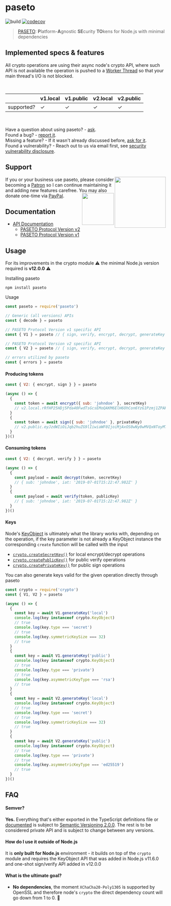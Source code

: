 # paseto

![build][actions-image] [![codecov][codecov-image]][codecov-url]

> [PASETO](https://paseto.io): <strong>P</strong>latform-<strong>A</strong>gnostic <strong>SE</strong>curity <strong>TO</strong>kens for Node.js with minimal dependencies

## Implemented specs & features

All crypto operations are using their async node's crypto API, where such API is not available the
operation is pushed to a [Worker Thread](https://nodejs.org/api/worker_threads.html) so that your
main thread's I/O is not blocked.

<br>

|  | v1.local | v1.public | v2.local | v2.public |
| -- | -- | -- | -- | -- |
| supported? | ✓ | ✓ | ✓ | ✓ |

<br>

Have a question about using paseto? - [ask][ask].  
Found a bug? - [report it][bug].  
Missing a feature? - If it wasn't already discussed before, [ask for it][suggest-feature].  
Found a vulnerability? - Reach out to us via email first, see [security vulnerability disclosure][security-vulnerability].  

## Support

[<img src="https://c5.patreon.com/external/logo/become_a_patron_button@2x.png" width="160" align="right">][support-patreon]
If you or your business use paseto, please consider becoming a [Patron][support-patreon] so I can continue maintaining it and adding new features carefree. You may also donate one-time via [PayPal][support-paypal].
[<img src="https://cdn.jsdelivr.net/gh/gregoiresgt/payment-icons@183140a5ff8f39b5a19d59ebeb2c77f03c3a24d3/Assets/Payment/PayPal/Paypal@2x.png" width="100" align="right">][support-paypal]

## Documentation

- [API Documentation][documentation]
  - [PASETO Protocol Version v2][documentation-v2]
  - [PASETO Protocol Version v1][documentation-v1]

## Usage

For its improvements in the crypto module ⚠️ the minimal Node.js version required is **v12.0.0** ⚠️

Installing paseto

```console
npm install paseto
```

Usage
```js
const paseto = require('paseto')

// Generic (all versions) APIs
const { decode } = paseto

// PASETO Protocol Version v1 specific API
const { V1 } = paseto // { sign, verify, encrypt, decrypt, generateKey }

// PASETO Protocol Version v2 specific API
const { V2 } = paseto // { sign, verify, encrypt, decrypt, generateKey }

// errors utilized by paseto
const { errors } = paseto
```

#### Producing tokens

```js
const { V2: { encrypt, sign } } = paseto

(async () => {
  {
    const token = await encrypt({ sub: 'johndoe' }, secretKey)
    // v2.local.rRfHP25HDj5Pda40FwdTsGcsEMoQAKM6ElH6OhCon6YzG1Pzmj1ZPAHORhPaxKQo0XLM5LPYgaevWGrkEy2Os3N68Xee_Me9A0LmbMlV6MNVt-UZMos7ETha
  }
  {
    const token = await sign({ sub: 'johndoe' }, privateKey)
    // v2.public.eyJzdWIiOiJqb2huZG9lIiwiaWF0IjoiMjAxOS0wNy0wMVQxNToyMTozMS40OTJaIn0tpEwuwb-loL652KAZhmCYdDUNW8YbF6UYCFCYLk-fexhzs2ofL4AyHTqIk0HzIxawufEibT1ZyJ7MPBJUVpsF
  }
})()
```

#### Consuming tokens

```js
const { V2: { decrypt, verify } } = paseto

(async () => {
  {
    const payload = await decrypt(token, secretKey)
    // { sub: 'johndoe', iat: '2019-07-01T15:22:47.982Z' }
  }
  {
    const payload = await verify(token, publicKey)
    // { sub: 'johndoe', iat: '2019-07-01T15:22:47.982Z' }
  }
})()
```

#### Keys

Node's [KeyObject](https://nodejs.org/api/crypto.html#crypto_class_keyobject) is ultimately what the
library works with, depending on the operation, if the key parameter is not already a KeyObject
instance the corresponding `create` function will be called with the input

- [`crypto.createSecretKey()`](https://nodejs.org/api/crypto.html#crypto_crypto_createsecretkey_key)
  for local encrypt/decrypt operations
- [`crypto.createPublicKey()`](https://nodejs.org/api/crypto.html#crypto_crypto_createpublickey_key)
  for public verify operations
- [`crypto.createPrivateKey()`](https://nodejs.org/api/crypto.html#crypto_crypto_createprivatekey_key)
  for public sign operations

You can also generate keys valid for the given operation directly through paseto

```js
const crypto = require('crypto')
const { V1, V2 } = paseto

(async () => {
  {
    const key = await V1.generateKey('local')
    console.log(key instanceof crypto.KeyObject)
    // true
    console.log(key.type === 'secret')
    // true
    console.log(key.symmetricKeySize === 32)
    // true
  }
  {
    const key = await V1.generateKey('public')
    console.log(key instanceof crypto.KeyObject)
    // true
    console.log(key.type === 'private')
    // true
    console.log(key.asymmetricKeyType === 'rsa')
    // true
  }
  {
    const key = await V2.generateKey('local')
    console.log(key instanceof crypto.KeyObject)
    // true
    console.log(key.type === 'secret')
    // true
    console.log(key.symmetricKeySize === 32)
    // true
  }
  {
    const key = await V2.generateKey('public')
    console.log(key instanceof crypto.KeyObject)
    // true
    console.log(key.type === 'private')
    // true
    console.log(key.asymmetricKeyType === 'ed25519')
    // true
  }
})()
```

## FAQ

#### Semver?

**Yes.** Everything that's either exported in the TypeScript definitions file or
[documented][documentation] is subject to
[Semantic Versioning 2.0.0](https://semver.org/spec/v2.0.0.html). The rest is to be considered
private API and is subject to change between any versions.

#### How do I use it outside of Node.js

It is **only built for Node.js** environment - it builds on top of the `crypto` module and requires
the KeyObject API that was added in Node.js v11.6.0 and one-shot sign/verify API added in v12.0.0

#### What is the ultimate goal?

- **No dependencies**, the moment `XChaCha20-Poly1305` is supported by OpenSSL and therefore node's
`crypto` the direct dependency count will go down from 1 to 0. 🚀


[ask]: https://github.com/panva/paseto/issues/new?labels=question&template=question.md&title=question%3A+
[bug]: https://github.com/panva/paseto/issues/new?labels=bug&template=bug-report.md&title=bug%3A+
[codecov-image]: https://img.shields.io/codecov/c/github/panva/paseto/master.svg
[codecov-url]: https://codecov.io/gh/panva/paseto
[documentation]: https://github.com/panva/paseto/blob/master/docs/README.md
[documentation-v2]: https://github.com/panva/paseto/blob/master/docs/README.md#v2-paseto-protocol-version-v2
[documentation-v1]: https://github.com/panva/paseto/blob/master/docs/README.md#v1-paseto-protocol-version-v1
[security-vulnerability]: https://github.com/panva/paseto/issues/new?template=security-vulnerability.md
[suggest-feature]: https://github.com/panva/paseto/issues/new?labels=enhancement&template=feature-request.md&title=proposal%3A+
[support-patreon]: https://www.patreon.com/panva
[support-paypal]: https://www.paypal.me/panva
[actions-image]: https://action-badges.now.sh/panva/paseto
